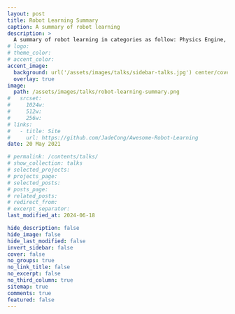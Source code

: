 ```yaml
---
layout: post
title: Robot Learning Summary
caption: A summary of robot learning
description: >
  A summary of robot learning in categories as follow: Physics Engine, Simulation Platform, Algorithm Framework and Testing Benchmark.
# logo:
# theme_color:
# accent_color:
accent_image:
  background: url('/assets/images/talks/sidebar-talks.jpg') center/cover
  overlay: true
image:
  path: /assets/images/talks/robot-learning-summary.png
#   srcset:
#     1024w:
#     512w:
#     256w:
# links:
#   - title: Site
#     url: https://github.com/JadeCong/Awesome-Robot-Learning
date: 20 May 2021

# permalink: /contents/talks/
# show_collection: talks
# selected_projects:
# projects_page:
# selected_posts:
# posts_page:
# related_posts:
# redirect_from:
# excerpt_separator:
last_modified_at: 2024-06-18

hide_description: false
hide_image: false
hide_last_modified: false
invert_sidebar: false
cover: false
no_groups: true
no_link_title: false
no_excerpt: false
no_third_column: true
sitemap: true
comments: true
featured: false
---
```

